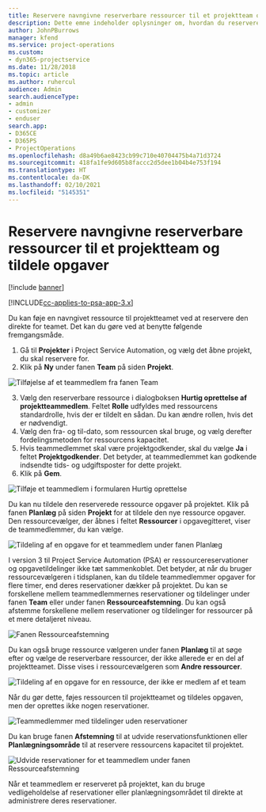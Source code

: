 ```yaml
---
title: Reservere navngivne reserverbare ressourcer til et projektteam og tildele opgaver
description: Dette emne indeholder oplysninger om, hvordan du reserverer navngivne ressourcer til projektteams og tildeler dem til opgaver.
author: JohnPBurrows
manager: kfend
ms.service: project-operations
ms.custom:
- dyn365-projectservice
ms.date: 11/28/2018
ms.topic: article
ms.author: ruhercul
audience: Admin
search.audienceType:
- admin
- customizer
- enduser
search.app:
- D365CE
- D365PS
- ProjectOperations
ms.openlocfilehash: d8a49b6ae8423cb99c710e40704475b4a71d3724
ms.sourcegitcommit: 418fa1fe9d605b8faccc2d5dee1b04b4e753f194
ms.translationtype: HT
ms.contentlocale: da-DK
ms.lasthandoff: 02/10/2021
ms.locfileid: "5145351"
---
```

# <a name="book-named-bookable-resources-to-a-project-team-and-assign-tasks"></a>Reservere navngivne reserverbare ressourcer til et projektteam og tildele opgaver 

[!include [banner](../includes/psa-now-project-operations.md)]

[!INCLUDE[cc-applies-to-psa-app-3.x](../includes/cc-applies-to-psa-app-3x.md)]

Du kan føje en navngivet ressource til projektteamet ved at reservere den direkte for teamet. Det kan du gøre ved at benytte følgende fremgangsmåde.

1. Gå til **Projekter** i Project Service Automation, og vælg det åbne projekt, du skal reservere for.
2. Klik på **Ny** under fanen **Team** på siden **Projekt**. 

![Tilføjelse af et teammedlem fra fanen Team](media/RM-how-to-1.png)

3. Vælg den reserverbare ressource i dialogboksen **Hurtig oprettelse af projektteammedlem**. Feltet **Rolle** udfyldes med ressourcens standardrolle, hvis der er tildelt en sådan. Du kan ændre rollen, hvis det er nødvendigt. 
4. Vælg den fra- og til-dato, som ressourcen skal bruge, og vælg derefter fordelingsmetoden for ressourcens kapacitet. 
5. Hvis teammedlemmet skal være projektgodkender, skal du vælge **Ja** i feltet **Projektgodkender**. Det betyder, at teammedlemmet kan godkende indsendte tids- og udgiftsposter for dette projekt. 
6. Klik på **Gem**.

![Tilføje et teammedlem i formularen Hurtig oprettelse](media/RM-how-to-2.png)


Du kan nu tildele den reserverede ressource opgaver på projektet. Klik på fanen **Planlæg** på siden **Projekt** for at tildele den nye ressource opgaver. Den ressourcevælger, der åbnes i feltet **Ressourcer** i opgavegitteret, viser de teammedlemmer, du kan vælge.

![Tildeling af en opgave for et teammedlem under fanen Planlæg](media/RM-how-to-3.png)

I version 3 til Project Service Automation (PSA) er ressourcereservationer og opgavetildelinger ikke tæt sammenkoblet. Det betyder, at når du bruger ressourcevælgeren i tidsplanen, kan du tildele teammedlemmer opgaver for flere timer, end deres reservationer dækker på projektet.
Du kan se forskellene mellem teammedlemmernes reservationer og tildelinger under fanen **Team** eller under fanen **Ressourceafstemning**. Du kan også afstemme forskellene mellem reservationer og tildelinger for ressourcer på et mere detaljeret niveau.

![Fanen Ressourceafstemning](media/RM-how-to-4.png)

Du kan også bruge ressource vælgeren under fanen **Planlæg** til at søge efter og vælge de reserverbare ressourcer, der ikke allerede er en del af projektteamet. Disse vises i ressourcevælgeren som **Andre ressourcer**.

![Tildeling af en opgave for en ressource, der ikke er medlem af et team](media/RM-how-to-5.png)

Når du gør dette, føjes ressourcen til projektteamet og tildeles opgaven, men der oprettes ikke nogen reservationer.

![Teammedlemmer med tildelinger uden reservationer](media/RM-how-to-6.png)

Du kan bruge fanen **Afstemning** til at udvide reservationsfunktionen eller **Planlægningsområde** til at reservere ressourcens kapacitet til projektet.

![Udvide reservationer for et teammedlem under fanen Ressourceafstemning](media/RM-how-to-7.png)

Når et teammedlem er reserveret på projektet, kan du bruge vedligeholdelse af reservationer eller planlægningsområdet til direkte at administrere deres reservationer.
